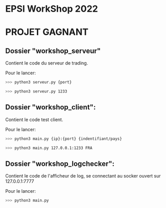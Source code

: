 # EPSI WorkShop 2022

# PROJET GAGNANT

## Dossier "workshop_serveur"
Contient le code du serveur de trading.

Pour le lancer:
```sh
>>> python3 serveur.py {port}

>>> python3 serveur.py 1233
```


## Dossier "workshop_client":
Contient le code test client.

Pour le lancer:
```sh
>>> python3 main.py {ip}:{port} {indentifiant/pays}

>>> python3 main.py 127.0.0.1:1233 FRA
```


## Dossier "workshop_logchecker":
Contient le code de l'afficheur de log, se connectant au socker ouvert sur 127.0.0.1:7777

Pour le lancer:
```sh
>>> python3 main.py
```
